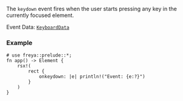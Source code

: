 The `keydown` event fires when the user starts pressing any key in the currently focused element.

Event Data: [`KeyboardData`](crate::events::KeyboardData)

### Example

```rust, no_run
# use freya::prelude::*;
fn app() -> Element {
    rsx!(
        rect {
            onkeydown: |e| println!("Event: {e:?}")
        }
    )
}
```